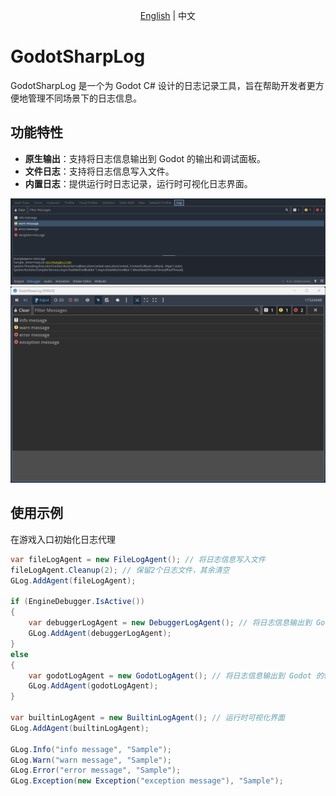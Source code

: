 ﻿<p align="center">
  <a href="./Readme.md">English</a> | 中文<br>
</p>

# GodotSharpLog

GodotSharpLog 是一个为 Godot C# 设计的日志记录工具，旨在帮助开发者更方便地管理不同场景下的日志信息。

## 功能特性

- **原生输出**：支持将日志信息输出到 Godot 的输出和调试面板。
- **文件日志**：支持将日志信息写入文件。
- **内置日志**：提供运行时日志记录，运行时可视化日志界面。

<img src="./.preview/debugger.png">
<img src="./.preview/builtin.png">

## 使用示例
在游戏入口初始化日志代理
```csharp
var fileLogAgent = new FileLogAgent(); // 将日志信息写入文件
fileLogAgent.Cleanup(2); // 保留2个日志文件，其余清空
GLog.AddAgent(fileLogAgent);

if (EngineDebugger.IsActive())
{
    var debuggerLogAgent = new DebuggerLogAgent(); // 将日志信息输出到 Godot 的调试器面板
    GLog.AddAgent(debuggerLogAgent);
}
else
{
    var godotLogAgent = new GodotLogAgent(); // 将日志信息输出到 Godot 的输出面板
    GLog.AddAgent(godotLogAgent);
}

var builtinLogAgent = new BuiltinLogAgent(); // 运行时可视化界面
GLog.AddAgent(builtinLogAgent);

GLog.Info("info message", "Sample");
GLog.Warn("warn message", "Sample");
GLog.Error("error message", "Sample");
GLog.Exception(new Exception("exception message"), "Sample");
```
